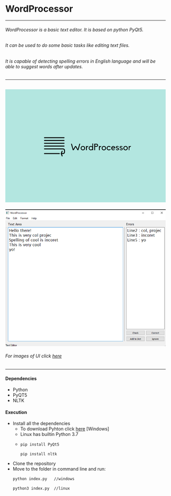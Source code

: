 # WordProcessor

-------------------------------------------------------------------------
###### WordProcessor is a basic text editor. It is based on python PyQt5.
###### It can be used to do some basic tasks like editing text files.
###### It is capable of detecting spelling errors in English language and will be able to suggest words after updates.
--------------------------------------------------------------------------
![WordProcessor](/images/WPLogo.png)
--------------------------------------------------------------------------
![WordProcessor](/images/i2.png)

###### For images of UI click [here](/images)
--------------------------------------------------------------------------
#### Dependencies

  *  Python
  *  PyQT5
  *  NLTK
  
#### Execution
  * Install all the dependencies 
    * To download Pyhton click [here](https://www.python.org/downloads/) [Windows]
    * Linux has builtin Python 3.7
    * ```
      pip install PyQt5  
      ```
      ```
      pip install nltk
      ```
  * Clone the repository
  * Move to the folder in command line and run:
    ```
    python index.py   //windows
    ```
    ```
    python3 index.py  //linux
    ```
